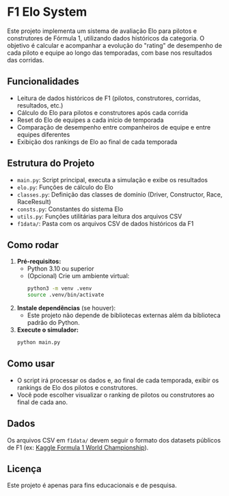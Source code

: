 # F1 Elo System

Este projeto implementa um sistema de avaliação Elo para pilotos e construtores de Fórmula 1, utilizando dados históricos da categoria. O objetivo é calcular e acompanhar a evolução do "rating" de desempenho de cada piloto e equipe ao longo das temporadas, com base nos resultados das corridas.

## Funcionalidades
- Leitura de dados históricos de F1 (pilotos, construtores, corridas, resultados, etc.)
- Cálculo do Elo para pilotos e construtores após cada corrida
- Reset do Elo de equipes a cada início de temporada
- Comparação de desempenho entre companheiros de equipe e entre equipes diferentes
- Exibição dos rankings de Elo ao final de cada temporada

## Estrutura do Projeto
- `main.py`: Script principal, executa a simulação e exibe os resultados
- `elo.py`: Funções de cálculo do Elo
- `classes.py`: Definição das classes de domínio (Driver, Constructor, Race, RaceResult)
- `consts.py`: Constantes do sistema Elo
- `utils.py`: Funções utilitárias para leitura dos arquivos CSV
- `f1data/`: Pasta com os arquivos CSV de dados históricos da F1

## Como rodar
1. **Pré-requisitos:**
   - Python 3.10 ou superior
   - (Opcional) Crie um ambiente virtual:
     ```zsh
     python3 -m venv .venv
     source .venv/bin/activate
     ```
2. **Instale dependências** (se houver):
   - Este projeto não depende de bibliotecas externas além da biblioteca padrão do Python.
3. **Execute o simulador:**
   ```zsh
   python main.py
   ```

## Como usar
- O script irá processar os dados e, ao final de cada temporada, exibir os rankings de Elo dos pilotos e construtores.
- Você pode escolher visualizar o ranking de pilotos ou construtores ao final de cada ano.

## Dados
Os arquivos CSV em `f1data/` devem seguir o formato dos datasets públicos de F1 (ex: [Kaggle Formula 1 World Championship](https://www.kaggle.com/datasets/rohanrao/formula-1-world-championship-1950-2020)).

## Licença
Este projeto é apenas para fins educacionais e de pesquisa.
